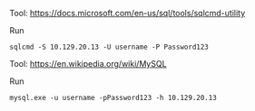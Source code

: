 Tool:
https://docs.microsoft.com/en-us/sql/tools/sqlcmd-utility

Run
```cmd-session
sqlcmd -S 10.129.20.13 -U username -P Password123
```


Tool:
https://en.wikipedia.org/wiki/MySQL

Run
```cmd-session
mysql.exe -u username -pPassword123 -h 10.129.20.13
```